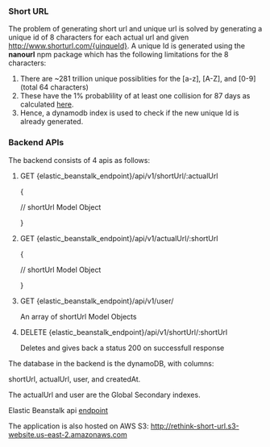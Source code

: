 ### Short URL

The problem of generating short url and unique url is solved by generating a unique id of 8 characters for each actual url and given http://www.shorturl.com/{uinqueId}. A unique Id is generated using the **nanourl** npm package which has the following limitations for the 8 characters:

1. There are ~281 trillion unique possiblities for the [a-z], [A-Z], and [0-9] (total 64 characters)
2. These have the 1% probablility of at least one collision for 87 days as calculated [here](https://zelark.github.io/nano-id-cc/).
3. Hence, a dynamodb index is used to check if the new unique Id is already generated.

### Backend APIs

The backend consists of 4 apis as follows:

1. GET {elastic_beanstalk_endpoint}/api/v1/shortUrl/:actualUrl

   {

   // shortUrl Model Object

   }

2. GET {elastic_beanstalk_endpoint}/api/v1/actualUrl/:shortUrl

   {

   // shortUrl Model Object

   }

3. GET {elastic_beanstalk_endpoint}/api/v1/user/

   An array of shortUrl Model Objects

4. DELETE {elastic_beanstalk_endpoint}/api/v1/shortUrl/:shortUrl

   Deletes and gives back a status 200 on successfull response

The database in the backend is the dynamoDB, with columns:

shortUrl, actualUrl, user, and createdAt.

The actualUrl and user are the Global Secondary indexes.

Elastic Beanstalk api [endpoint](http://rethink-shorturl-dev.us-east-2.elasticbeanstalk.com/)

The application is also hosted on AWS S3: http://rethink-short-url.s3-website.us-east-2.amazonaws.com
